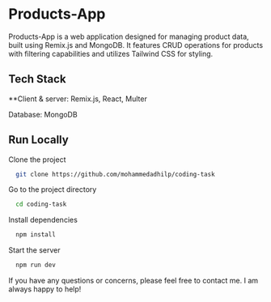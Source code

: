# Products-App

Products-App is a web application designed for managing product data, built using Remix.js and MongoDB. It features CRUD operations for products with filtering capabilities and utilizes Tailwind CSS for styling.

## Tech Stack

**Client & server: Remix.js, React, Multer

Database: MongoDB




## Run Locally

Clone the project

```bash
  git clone https://github.com/mohammedadhilp/coding-task
```

Go to the project directory

```bash
  cd coding-task
```

Install dependencies

```bash
  npm install
```

Start the server

```bash
  npm run dev
```



If you have any questions or concerns, please feel free to contact me. I am always happy to help!
